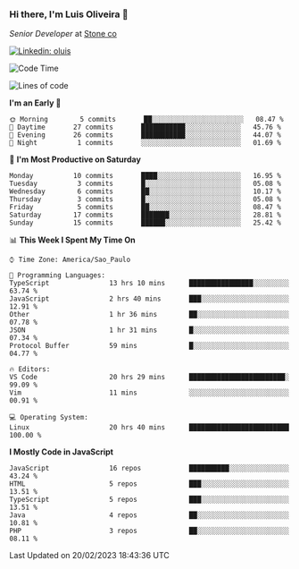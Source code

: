 ### Hi there, I'm Luis Oliveira 👋
*Senior Developer* at [Stone co](https://www.stone.com.br)  

[![Linkedin: oluis](https://img.shields.io/badge/-ooluis-blue?style=flat-square&logo=Linkedin&logoColor=white&link=https://www.linkedin.com/in/ooluis)](https://www.linkedin.com/in/ooluis/)

<!--START_SECTION:waka-->
![Code Time](http://img.shields.io/badge/Code%20Time-2%2C857%20hrs%2033%20mins-blue)

![Lines of code](https://img.shields.io/badge/From%20Hello%20World%20I%27ve%20Written-298%20Thousand%20lines%20of%20code-blue)

**I'm an Early 🐤** 

```text
🌞 Morning        5 commits       ██░░░░░░░░░░░░░░░░░░░░░░░   08.47 % 
🌆 Daytime       27 commits       ███████████░░░░░░░░░░░░░░   45.76 % 
🌃 Evening       26 commits       ███████████░░░░░░░░░░░░░░   44.07 % 
🌙 Night          1 commits       ░░░░░░░░░░░░░░░░░░░░░░░░░   01.69 % 

```
📅 **I'm Most Productive on Saturday** 

```text
Monday          10 commits       ████░░░░░░░░░░░░░░░░░░░░░   16.95 % 
Tuesday          3 commits       █░░░░░░░░░░░░░░░░░░░░░░░░   05.08 % 
Wednesday        6 commits       ██░░░░░░░░░░░░░░░░░░░░░░░   10.17 % 
Thursday         3 commits       █░░░░░░░░░░░░░░░░░░░░░░░░   05.08 % 
Friday           5 commits       ██░░░░░░░░░░░░░░░░░░░░░░░   08.47 % 
Saturday        17 commits       ███████░░░░░░░░░░░░░░░░░░   28.81 % 
Sunday          15 commits       ██████░░░░░░░░░░░░░░░░░░░   25.42 % 

```


📊 **This Week I Spent My Time On** 

```text
⌚︎ Time Zone: America/Sao_Paulo

💬 Programming Languages: 
TypeScript               13 hrs 10 mins      ████████████████░░░░░░░░░   63.74 % 
JavaScript               2 hrs 40 mins       ███░░░░░░░░░░░░░░░░░░░░░░   12.91 % 
Other                    1 hr 36 mins        ██░░░░░░░░░░░░░░░░░░░░░░░   07.78 % 
JSON                     1 hr 31 mins        █░░░░░░░░░░░░░░░░░░░░░░░░   07.34 % 
Protocol Buffer          59 mins             █░░░░░░░░░░░░░░░░░░░░░░░░   04.77 % 

🔥 Editors: 
VS Code                  20 hrs 29 mins      ████████████████████████░   99.09 % 
Vim                      11 mins             ░░░░░░░░░░░░░░░░░░░░░░░░░   00.91 % 

💻 Operating System: 
Linux                    20 hrs 40 mins      █████████████████████████   100.00 % 

```

**I Mostly Code in JavaScript** 

```text
JavaScript               16 repos            ██████████░░░░░░░░░░░░░░░   43.24 % 
HTML                     5 repos             ███░░░░░░░░░░░░░░░░░░░░░░   13.51 % 
TypeScript               5 repos             ███░░░░░░░░░░░░░░░░░░░░░░   13.51 % 
Java                     4 repos             ██░░░░░░░░░░░░░░░░░░░░░░░   10.81 % 
PHP                      3 repos             ██░░░░░░░░░░░░░░░░░░░░░░░   08.11 % 

```



 Last Updated on 20/02/2023 18:43:36 UTC
<!--END_SECTION:waka-->
